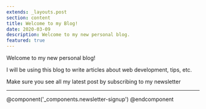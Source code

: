 ```yaml
---
extends: _layouts.post
section: content
title: Welcome to my Blog!
date: 2020-03-09
description: Welcome to my new personal blog.
featured: true
---
```


Welcome to my new personal blog!

I will be using this blog to write articles about web development, tips, etc.

Make sure you see all my latest post by subscribing to my newsletter

---

@component('_components.newsletter-signup')
@endcomponent
